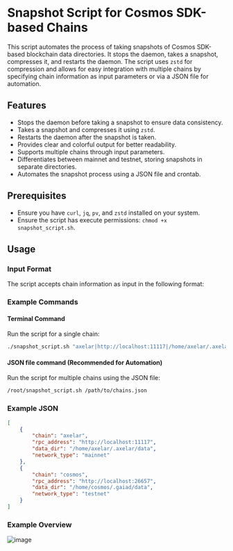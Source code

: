 # Snapshot Script for Cosmos SDK-based Chains

This script automates the process of taking snapshots of Cosmos SDK-based blockchain data directories. It stops the daemon, takes a snapshot, compresses it, and restarts the daemon. The script uses `zstd` for compression and allows for easy integration with multiple chains by specifying chain information as input parameters or via a JSON file for automation.

## Features
- Stops the daemon before taking a snapshot to ensure data consistency.
- Takes a snapshot and compresses it using `zstd`.
- Restarts the daemon after the snapshot is taken.
- Provides clear and colorful output for better readability.
- Supports multiple chains through input parameters.
- Differentiates between mainnet and testnet, storing snapshots in separate directories.
- Automates the snapshot process using a JSON file and crontab.

## Prerequisites
- Ensure you have `curl`, `jq`, `pv`, and `zstd` installed on your system.
- Ensure the script has execute permissions: `chmod +x snapshot_script.sh`.

## Usage

### Input Format
The script accepts chain information as input in the following format:

### Example Commands
#### Terminal Command
Run the script for a single chain:

```bash
./snapshot_script.sh "axelar|http://localhost:11117|/home/axelar/.axelar/data|mainnet"
```
#### JSON file command (Recommended for Automation)
Run the script for multiple chains using the JSON file:
```bash
/root/snapshot_script.sh /path/to/chains.json
```
### Example JSON 
```json
[
    {
        "chain": "axelar",
        "rpc_address": "http://localhost:11117",
        "data_dir": "/home/axelar/.axelar/data",
        "network_type": "mainnet"
    },
    {
        "chain": "cosmos",
        "rpc_address": "http://localhost:26657",
        "data_dir": "/home/cosmos/.gaiad/data",
        "network_type": "testnet"
    }
]
```
### Example Overview

![image](https://github.com/hoodrunio/infra/assets/71728280/0538d9d8-7ba2-4847-a73e-f17e2f0a23c5)
